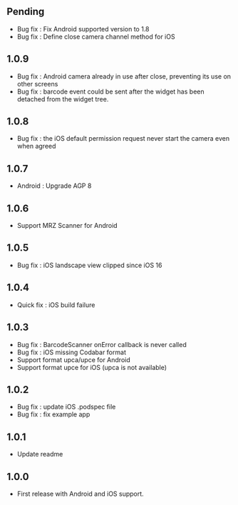 ## Pending
- Bug fix : Fix Android supported version to 1.8
- Bug fix : Define close camera channel method for iOS

## 1.0.9

- Bug fix : Android camera already in use after close, preventing its use on other screens
- Bug fix : barcode event could be sent after the widget has been detached from the widget tree.

## 1.0.8

- Bug fix : the iOS default permission request never start the camera even when agreed

## 1.0.7

- Android : Upgrade AGP 8

## 1.0.6

- Support MRZ Scanner for Android

## 1.0.5

- Bug fix : iOS landscape view clipped since iOS 16

## 1.0.4

- Quick fix : iOS build failure

## 1.0.3

- Bug fix : BarcodeScanner onError callback is never called
- Bug fix : iOS missing Codabar format
- Support format upca/upce for Android
- Support format upce for iOS (upca is not available)

## 1.0.2

- Bug fix : update iOS .podspec file
- Bug fix : fix example app

## 1.0.1

- Update readme

## 1.0.0

- First release with Android and iOS support.
